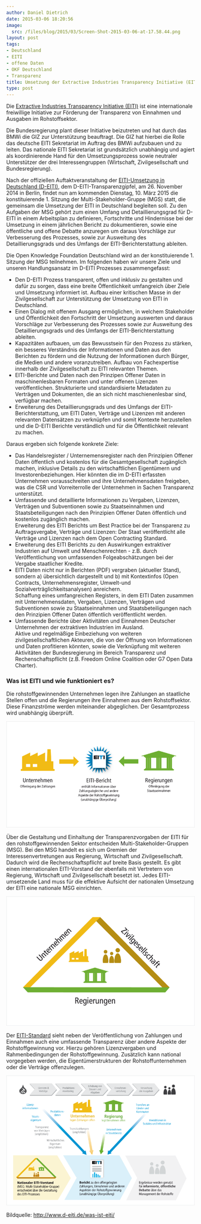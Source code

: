 ```yaml
---
author: Daniel Dietrich
date: 2015-03-06 18:20:56
image:
  src: /files/blog/2015/03/Screen-Shot-2015-03-06-at-17.58.44.png
layout: post
tags:
- Deutschland
- EITI
- offene Daten
- OKF Deutschland
- Transparenz
title: Umsetzung der Extractive Industries Transparency Initiative (EITI) in Deutschland
type: post
---
```

Die [Extractive Industries Transparency Initiative (EITI)](https://eiti.org/) ist eine internationale freiwillige Initiative zur Förderung der Transparenz von Einnahmen und Ausgaben im Rohstoffsektor.

Die Bundesregierung plant dieser Initiative beizutreten und hat durch das BMWi die GIZ zur Unterstützung beauftragt. Die GIZ hat hierbei die Rolle das deutsche EITI Sekretariat im Auftrag des BMWi aufzubauen und zu leiten. Das nationale EITI Sekretariat ist grundsätzlich unabhängig und agiert als koordinierende Hand für den Umsetzungsprozess sowie neutraler Unterstützer der drei Interessengruppen (Wirtschaft, Zivilgesellschaft und Bundesregierung).

Nach der offiziellen Auftaktveranstaltung der [EITI-Umsetzung in Deutschland (D-EITI)](http://www.d-eiti.de/), dem D-EITI-Transparenzgipfel, am 26. November 2014 in Berlin, findet nun am kommenden Dienstag, 10. März 2015 die konstituierende 1. Sitzung der Multi-Stakeholder-Gruppe (MGS) statt, die gemeinsam die Umsetzung der EITI in Deutschland begleiten soll. Zu den Aufgaben der MSG gehört zum einen Umfang und Detaillierungsgrad für D-EITI in einem Arbeitsplan zu definieren, Fortschritte und Hindernisse bei der Umsetzung in einem jährlichen Bericht zu dokumentieren, sowie eine öffentliche und offene Debatte anzuregen um daraus Vorschläge zur Verbesserung des Prozesses, sowie zur Ausweitung des Detaillierungsgrads und des Umfangs der EITI-Berichterstattung ableiten.

Die Open Knowledge Foundation Deutschland wird an der konstituierende 1. Sitzung der MSG teilnehmen. Im folgenden haben wir unsere Ziele und unseren Handlungsansatz im D-EITI Prozesses zusammengefasst:

* Den D-EITI Prozess transparent, offen und inklusiv zu gestalten und dafür zu sorgen, dass eine breite Öffentlichkeit umfangreich über Ziele und Umsetzung informiert ist. Aufbau einer kritischen Masse in der Zivilgesellschaft zur Unterstützung der Umsetzung von EITI in Deutschland.  
* Einen Dialog mit offenem Ausgang ermöglichen, in welchem Stakeholder und Öffentlichkeit den Fortschritt der Umsetzung auswerten und daraus Vorschläge zur Verbesserung des Prozesses sowie zur Ausweitung des Detaillierungsgrads und des Umfangs der EITI-Berichterstattung ableiten.  
* Kapazitäten aufbauen, um das Bewusstsein für den Prozess zu stärken, ein besseres Verständnis der Informationen und Daten aus den Berichten zu fördern und die Nutzung der Informationen durch Bürger, die Medien und andere voranzutreiben. Aufbau von Fachexpertise innerhalb der Zivilgesellschaft zu EITI relevanten Themen.  
* EITI-Berichte und Daten nach den Prinzipen Offener Daten in maschinenlesbaren Formaten und unter offenen Lizenzen veröffentlichen. Strukturierte und standardisierte Metadaten zu Verträgen und Dokumenten, die an sich nicht maschienenlesbar sind, verfügbar machen.  
* Erweiterung des Detaillierungsgrads und des Umfangs der EITI-Berichterstattung, um EITI Daten, Verträge und Lizenzen mit anderen relevanten Datensätzen zu verknüpfen und somit Kontexte herzustellen und die D-EITI Berichte verständlich und für die Öffentlichkeit relevant zu machen.

Daraus ergeben sich folgende konkrete Ziele:

* Das Handelsregister / Unternemensregister nach den Prinzipien Offener Daten öffentlich und kostenlos für die Gesamtgesellschaft zugänglich machen, inklusive Details zu den wirtschaftlichen Eigentümern und Investorenbeziehungen. Hier könnten die im D-EITI erfassten Unternehmen vorausschreiten und ihre Unternehmensdaten freigeben, was die CSR und Vorreiterrolle der Unternehmen in Sachen Transparenz unterstützt.  
* Umfassende und detaillierte Informationen zu Vergaben, Lizenzen, Verträgen und Subventionen sowie zu Staatseinnahmen und Staatsbeteiligungen nach den Prinzipien Offener Daten öffentlich und kostenlos zugänglich machen.  
Erweiterung des EITI Berichts um Best Practice bei der Transparenz zu Auftragsvergabe, Verträge und Lizenzen: Der Staat veröffentlicht alle Verträge und Lizenzen nach dem Open Contracting Standard.  
* Erweiterung des EITI Berichts zu den Auswirkungen extraktiver Industrien auf Umwelt und Menschenrechten - z.B. durch Veröffentlichung von umfassenden Folgeabschätzungen bei der Vergabe staatlicher Kredite.  
* EITI Daten nicht nur in Berichten (PDF) vergraben (aktueller Stand), sondern a) übersichtlich dargestellt und b) mit Kontextinfos (Open Contracts, Unternehmensregister, Umwelt-und Sozialverträglichkeitsanalysen) anreichern.  
Schaffung eines umfangreichen Registers, in dem EITI Daten zusammen mit Unternehmensdaten, Vergaben, Lizenzen, Verträgen und Subventionen sowie zu Staatseinnahmen und Staatsbeteiligungen nach den Prinzipien Offener Daten öffentlich veröffentlicht werden.  
* Umfassende Berichte über Aktivitäten und Einnahmen Deutscher Unternehmen der extraktiven Industrien im Ausland.  
Aktive und regelmäßige Einbeziehung von weiteren zivilgesellschaftlichen Akteuren, die von der Öffnung von Informationen und Daten profitieren könnten, sowie die Verknüpfung mit weiteren Aktivitäten der Bundesregierung im Bereich Transparenz und Rechenschaftspflicht (z.B. Freedom Online Coalition oder G7 Open Data Charter).

### Was ist EITI und wie funktioniert es?

Die rohstoffgewinnenden Unternehmen legen ihre Zahlungen an staatliche Stellen offen und die Regierungen ihre Einnahmen aus dem Rohstoffsektor. Diese Finanzströme werden miteinander abgeglichen. Der Gesamtprozess wird unabhängig überprüft.

![transparenz11](/files/blog/2015/03/transparenz11.png)

Über die Gestaltung und Einhaltung der Transparenzvorgaben der EITI für den rohstoffgewinnenden Sektor entscheiden Multi-Stakeholder-Gruppen (MSG). Bei den MSG handelt es sich um Gremien der Interessenvertretungen aus Regierung, Wirtschaft und Zivilgesellschaft. Dadurch wird die Rechenschaftspflicht auf breite Basis gestellt. Es gibt einen internationalen EITI-Vorstand der ebenfalls mit Vertretern von Regierung, Wirtschaft und Zivilgesellschaft besetzt ist. Jedes EITI-umsetzende Land muss für die effektive Aufsicht der nationalen Umsetzung der EITI eine nationale MSG einrichten.

![Rechenschaftspflicht](/files/blog/2015/03/Rechenschaftspflicht.png)

Der [EITI-Standard](http://eiti.org/files/German_EITI_STANDARD_July2013.pdf) sieht neben der Veröffentlichung von Zahlungen und Einnahmen auch eine umfassende Transparenz über andere Aspekte der Rohstoffgewinnung vor. Hierzu gehören Lizenzvergaben und Rahmenbedingungen der Rohstoffgewinnung. Zusätzlich kann national vorgegeben werden, die Eigentümerstrukturen der Rohstoffunternehmen oder die Verträge offenzulegen.

![eiti_standard](/files/blog/2015/03/eiti_standard.png)

Bildquelle: <http://www.d-eiti.de/was-ist-eiti/>